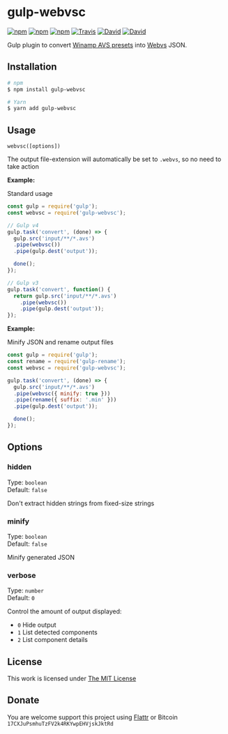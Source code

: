 # gulp-webvsc

[![npm](https://img.shields.io/npm/l/gulp-webvsc.svg?style=flat-square)](https://www.npmjs.org/package/gulp-webvsc)
[![npm](https://img.shields.io/npm/v/gulp-webvsc.svg?style=flat-square)](https://www.npmjs.org/package/gulp-webvsc)
[![npm](https://img.shields.io/npm/dm/gulp-webvsc.svg?style=flat-square)](https://www.npmjs.org/package/gulp-webvsc)
[![Travis](https://img.shields.io/travis/idleberg/gulp-webvsc.svg?style=flat-square)](https://travis-ci.org/idleberg/gulp-webvsc)
[![David](https://img.shields.io/david/idleberg/gulp-webvsc.svg?style=flat-square)](https://david-dm.org/idleberg/gulp-webvsc)
[![David](https://img.shields.io/david/dev/idleberg/gulp-webvsc.svg?style=flat-square)](https://david-dm.org/idleberg/gulp-webvsc?type=dev)

Gulp plugin to convert [Winamp AVS presets](https://www.wikiwand.com/en/Advanced_Visualization_Studio) into [Webvs](https://github.com/azeem/webvs) JSON.

## Installation

```sh
# npm
$ npm install gulp-webvsc

# Yarn
$ yarn add gulp-webvsc
```

## Usage

`webvsc([options])`

The output file-extension will automatically be set to `.webvs`, so no need to take action

**Example:**

Standard usage

```js
const gulp = require('gulp');
const webvsc = require('gulp-webvsc');

// Gulp v4
gulp.task('convert', (done) => {
  gulp.src('input/**/*.avs')
  .pipe(webvsc())
  .pipe(gulp.dest('output'));

  done();
});

// Gulp v3
gulp.task('convert', function() {
  return gulp.src('input/**/*.avs')
    .pipe(webvsc())
    .pipe(gulp.dest('output'));
});
```

**Example:**

Minify JSON and rename output files

```js
const gulp = require('gulp');
const rename = require('gulp-rename');
const webvsc = require('gulp-webvsc');

gulp.task('convert', (done) => {
  gulp.src('input/**/*.avs')
  .pipe(webvsc({ minify: true }))
  .pipe(rename({ suffix: '.min' }))
  .pipe(gulp.dest('output'));

  done();
});
```

## Options

### hidden

Type: `boolean`  
Default: `false`  

Don't extract hidden strings from fixed-size strings

### minify

Type: `boolean`  
Default: `false`  

Minify generated JSON

### verbose

Type: `number`  
Default: `0`  

Control the amount of output displayed:

* `0` Hide output
* `1` List detected components
* `2` List component details

## License

This work is licensed under [The MIT License](https://opensource.org/licenses/MIT)

## Donate

You are welcome support this project using [Flattr](https://flattr.com/submit/auto?user_id=idleberg&url=https://github.com/idleberg/gulp-webvsc) or Bitcoin `17CXJuPsmhuTzFV2k4RKYwpEHVjskJktRd`

